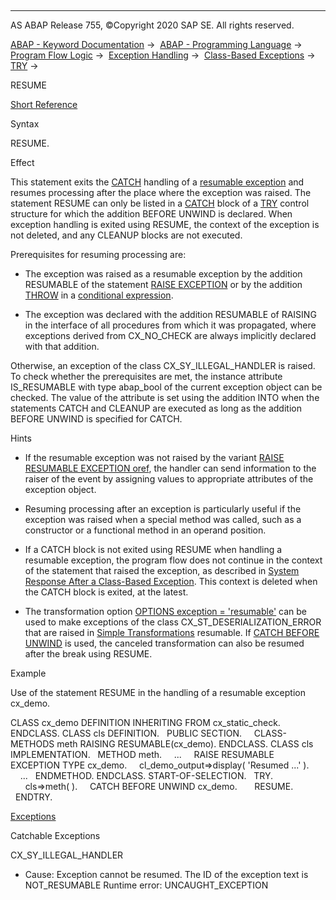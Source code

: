   

* * *

AS ABAP Release 755, ©Copyright 2020 SAP SE. All rights reserved.

[ABAP - Keyword Documentation](javascript:call_link\('abenabap.htm'\)) →  [ABAP - Programming Language](javascript:call_link\('abenabap_reference.htm'\)) →  [Program Flow Logic](javascript:call_link\('abenabap_flow_logic.htm'\)) →  [Exception Handling](javascript:call_link\('abenabap_exceptions.htm'\)) →  [Class-Based Exceptions](javascript:call_link\('abenexceptions.htm'\)) →  [TRY](javascript:call_link\('abaptry.htm'\)) → 

RESUME

[Short Reference](javascript:call_link\('abapresume_shortref.htm'\))

Syntax

RESUME.

Effect

This statement exits the [CATCH](javascript:call_link\('abapcatch_try.htm'\)) handling of a [resumable exception](javascript:call_link\('abenresumable_exception_glosry.htm'\) "Glossary Entry") and resumes processing after the place where the exception was raised. The statement RESUME can only be listed in a [CATCH](javascript:call_link\('abapcatch_try.htm'\)) block of a [TRY](javascript:call_link\('abaptry.htm'\)) control structure for which the addition BEFORE UNWIND is declared. When exception handling is exited using RESUME, the context of the exception is not deleted, and any CLEANUP blocks are not executed.

Prerequisites for resuming processing are:

-   The exception was raised as a resumable exception by the addition RESUMABLE of the statement [RAISE EXCEPTION](javascript:call_link\('abapraise_exception_class.htm'\)) or by the addition [THROW](javascript:call_link\('abenconditional_expression_result.htm'\)) in a [conditional expression](javascript:call_link\('abenconditional_expressions.htm'\)).
    

-   The exception was declared with the addition RESUMABLE of RAISING in the interface of all procedures from which it was propagated, where exceptions derived from CX\_NO\_CHECK are always implicitly declared with that addition.

Otherwise, an exception of the class CX\_SY\_ILLEGAL\_HANDLER is raised. To check whether the prerequisites are met, the instance attribute IS\_RESUMABLE with type abap\_bool of the current exception object can be checked. The value of the attribute is set using the addition INTO when the statements CATCH and CLEANUP are executed as long as the addition BEFORE UNWIND is specified for CATCH.

Hints

-   If the resumable exception was not raised by the variant [RAISE RESUMABLE EXCEPTION oref](javascript:call_link\('abapraise_exception_class.htm'\)), the handler can send information to the raiser of the event by assigning values to appropriate attributes of the exception object.

-   Resuming processing after an exception is particularly useful if the exception was raised when a special method was called, such as a constructor or a functional method in an operand position.

-   If a CATCH block is not exited using RESUME when handling a resumable exception, the program flow does not continue in the context of the statement that raised the exception, as described in [System Response After a Class-Based Exception](javascript:call_link\('abenexceptions_system_response.htm'\)). This context is deleted when the CATCH block is exited, at the latest.

-   The transformation option [OPTIONS exception = 'resumable'](javascript:call_link\('abapcall_transformation_options.htm'\)) can be used to make exceptions of the class CX\_ST\_DESERIALIZATION\_ERROR that are raised in [Simple Transformations](javascript:call_link\('abensimple_transformation_glosry.htm'\) "Glossary Entry") resumable. If [CATCH BEFORE UNWIND](javascript:call_link\('abapcatch_try.htm'\)) is used, the canceled transformation can also be resumed after the break using RESUME.
    

Example

Use of the statement RESUME in the handling of a resumable exception cx\_demo.

CLASS cx\_demo DEFINITION INHERITING FROM cx\_static\_check.
ENDCLASS.
CLASS cls DEFINITION.
  PUBLIC SECTION.
    CLASS-METHODS meth RAISING RESUMABLE(cx\_demo).
ENDCLASS.
CLASS cls IMPLEMENTATION.
  METHOD meth.
    ...
    RAISE RESUMABLE EXCEPTION TYPE cx\_demo.
    cl\_demo\_output=>display( 'Resumed ...' ).
    ...
  ENDMETHOD.
ENDCLASS.
START-OF-SELECTION.
  TRY.
      cls=>meth( ).
    CATCH BEFORE UNWIND cx\_demo.
      RESUME.
  ENDTRY.

[Exceptions](javascript:call_link\('abenabap_language_exceptions.htm'\))

Catchable Exceptions

CX\_SY\_ILLEGAL\_HANDLER

-   Cause: Exception cannot be resumed. The ID of the exception text is NOT\_RESUMABLE
    Runtime error: UNCAUGHT\_EXCEPTION